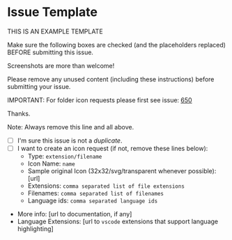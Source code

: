 # Issue Template

THIS IS AN EXAMPLE TEMPLATE

Make sure the following boxes are checked (and the placeholders replaced) BEFORE submitting this issue.

Screenshots are more than welcome!

Please remove any unused content (including these instructions) before submitting your issue.

IMPORTANT: For folder icon requests please first see issue: [650](https://github.com/vscode-icons/vscode-icons/issues/650)

Thanks.

Note: Always remove this line and all above.

- [ ] I'm sure this issue is not a _duplicate_.
- [ ] I want to create an icon request (if not, remove these lines below):
  - Type: `extension/filename`
  - Icon Name: `name`
  - Sample original Icon (32x32/svg/transparent whenever possible): [url]
  - Extensions: `comma separated list of file extensions`
  - Filenames: `comma separated list of filenames`
  - Language ids: `comma separated language ids`

- More info: [url to documentation, if any]
- Language Extensions: [url to `vscode` extensions that support language highlighting]
